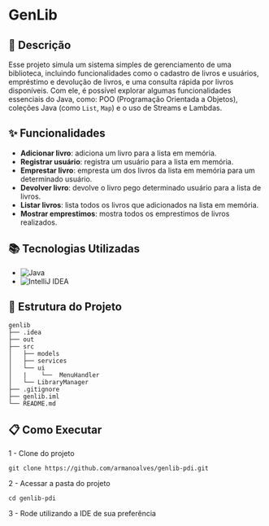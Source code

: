 # GenLib

## 📜 Descrição

Esse projeto simula um sistema simples de gerenciamento de uma biblioteca, incluindo funcionalidades como o cadastro de livros e usuários, empréstimo e devolução de livros, e uma consulta rápida por livros disponíveis. Com ele, é possível explorar algumas funcionalidades essenciais do Java, como: POO (Programação Orientada a Objetos), coleções Java (como `List`, `Map`) e o uso de Streams e Lambdas.

## ✨ Funcionalidades

- **Adicionar livro**: adiciona um livro para a lista em memória.
- **Registrar usuário**: registra um usuário para a lista em memória.
- **Emprestar livro**: empresta um dos livros da lista em memória para um determinado usuário.
- **Devolver livro**: devolve o livro pego determinado usuário para a lista de livros.
- **Listar livros**: lista todos os livros que adicionados na lista em memória.
- **Mostrar emprestimos**: mostra todos os emprestimos de livros realizados.

## 📚 Tecnologias Utilizadas

- ![Java](https://img.shields.io/badge/Java-%23ED8B00.svg?logo=openjdk&logoColor=white)
- ![IntelliJ IDEA](https://img.shields.io/badge/IntelliJIDEA-000000.svg?logo=intellij-idea&logoColor=white)

## 📂 Estrutura do Projeto
```
genlib
├── .idea
├── out
├── src
│   ├── models
│   ├── services
│   └── ui
│   |    └──  MenuHandler
│   └── LibraryManager
├── .gitignore
├── genlib.iml
└── README.md
```

## 📋 Como Executar

1 - Clone do projeto

```
git clone https://github.com/armanoalves/genlib-pdi.git
```

2 - Acessar a pasta do projeto
```
cd genlib-pdi
```

3 - Rode utilizando a IDE de sua preferência
